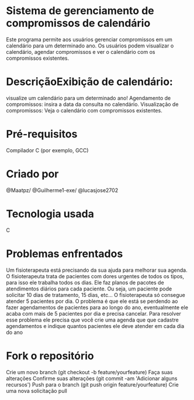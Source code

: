# Sistema de gerenciamento de compromissos de calendário
Este programa permite aos usuários gerenciar compromissos em um calendário para um determinado ano. Os usuários podem visualizar o calendário, agendar compromissos e ver o calendário com os     compromissos existentes.

# DescriçãoExibição de calendário: 
visualize um calendário para um determinado ano!
Agendamento de compromissos: insira a data da consulta no calendário.
Visualização de compromissos: Veja o calendário com compromissos existentes.

# Pré-requisitos
Compilador C (por exemplo, GCC)

# Criado por
@Maatpz/ @Guilherme1-exe/ @lucasjose2702

# Tecnologia usada
C
     
# Problemas enfrentados
Um fisioterapeuta está precisando da sua ajuda para melhorar sua agenda. O fisioterapeuta trata de pacientes com dores urgentes de todos os tipos, para isso ele trabalha todos os dias. Ele faz planos  de pacotes de atendimentos diários para cada paciente. Ou seja, um paciente pode solicitar 10 dias de tratamento, 15 dias, etc… O fisioterapeuta só consegue atender 5 pacientes por dia. O problema é que ele está se perdendo ao fazer agendamentos de pacientes para ao longo do ano, eventualmente ele acaba com mais de 5 pacientes por dia e precisa cancelar. Para resolver esse problema ele precisa que você crie uma agenda que que cadastre agendamentos e indique quantos pacientes ele deve atender em cada dia do ano

# Fork o repositório
Crie um novo branch (git checkout -b feature/yourfeature)
Faça suas alterações
Confirme suas alterações (git commit -am 'Adicionar alguns recursos')
Push para o branch (git push origin feature/yourfeature)
Crie uma nova solicitação pull
